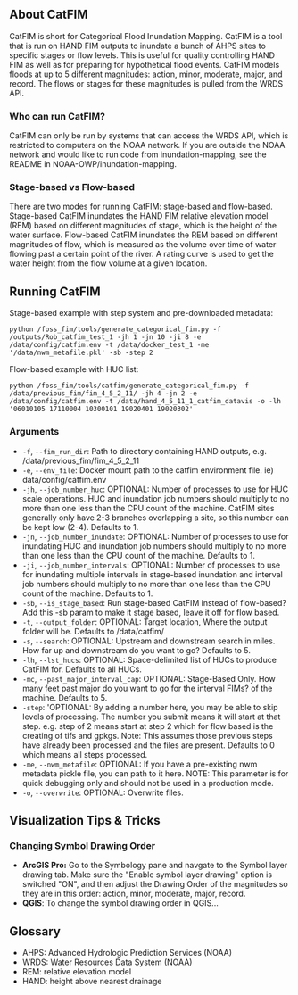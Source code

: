 ##  About CatFIM
CatFIM is short for Categorical Flood Inundation Mapping. CatFIM is a tool that is run on HAND FIM outputs to inundate a bunch of AHPS sites to specific stages or flow levels. This is useful for quality controlling HAND FIM as well as for preparing for hypothetical flood events. CatFIM models floods at up to 5 different magnitudes: action, minor, moderate, major, and record. The flows or stages for these magnitudes is pulled from the WRDS API.

### Who can run CatFIM?
CatFIM can only be run by systems that can access the WRDS API, which is restricted to computers on the NOAA network. If you are outside the NOAA network and would like to run code from inundation-mapping, see the README in NOAA-OWP/inundation-mapping.

### Stage-based vs Flow-based
There are two modes for running CatFIM: stage-based and flow-based. Stage-based CatFIM inundates the HAND FIM relative elevation model (REM) based on different magnitudes of stage, which is the height of the water surface. Flow-based CatFIM inundates the REM based on different magnitudes of flow, which is measured as the volume over time of water flowing past a certain point of the river. A rating curve is used to get the water height from the flow volume at a given location.

## Running CatFIM
Stage-based example with step system and pre-downloaded metadata: 

`python /foss_fim/tools/generate_categorical_fim.py -f /outputs/Rob_catfim_test_1 -jh 1 -jn 10 -ji 8 -e /data/config/catfim.env -t /data/docker_test_1 -me '/data/nwm_metafile.pkl' -sb -step 2`

Flow-based example with HUC list:

`python /foss_fim/tools/catfim/generate_categorical_fim.py -f /data/previous_fim/fim_4_5_2_11/ -jh 4 -jn 2 -e /data/config/catfim.env -t /data/hand_4_5_11_1_catfim_datavis -o -lh '06010105 17110004 10300101 19020401 19020302'`


### Arguments
- `-f`, `--fim_run_dir`: Path to directory containing HAND outputs, e.g. /data/previous_fim/fim_4_5_2_11
- `-e`, `--env_file`: Docker mount path to the catfim environment file. ie) data/config/catfim.env
- `-jh`, `--job_number_huc`: OPTIONAL: Number of processes to use for HUC scale operations. HUC and inundation job numbers should multiply to no more than one less than the CPU count of the machine. CatFIM sites generally only have 2-3 branches overlapping a site, so this number can be kept low (2-4). Defaults to 1.
- `-jn`, `--job_number_inundate`: OPTIONAL: Number of processes to use for inundating HUC and inundation job numbers should multiply to no more than one less than the CPU count of the machine. Defaults to 1.
- `-ji`, `--job_number_intervals`: OPTIONAL: Number of processes to use for inundating multiple intervals in stage-based inundation and interval job numbers should multiply to no more than one less than the CPU count of the machine. Defaults to 1.
- `-sb`, `--is_stage_based`: Run stage-based CatFIM instead of flow-based? Add this -sb param to make it stage based, leave it off for flow based.
- `-t`, `--output_folder`: OPTIONAL: Target location, Where the output folder will be. Defaults to /data/catfim/
- `-s`, `--search`: OPTIONAL: Upstream and downstream search in miles. How far up and downstream do you want to go? Defaults to 5.
- `-lh`, `--lst_hucs`: OPTIONAL: Space-delimited list of HUCs to produce CatFIM for. Defaults to all HUCs.
- `-mc`, `--past_major_interval_cap`: OPTIONAL: Stage-Based Only. How many feet past major do you want to go for the interval FIMs? of the machine. Defaults to 5.
- `-step`: 'OPTIONAL: By adding a number here, you may be able to skip levels of processing. The number you submit means it will start at that step. e.g. step of 2 means start at step 2 which for flow based is the creating of tifs and gpkgs. Note: This assumes those previous steps have already been processed and the files are present. Defaults to 0 which means all steps processed.
- `-me`, `--nwm_metafile`: OPTIONAL: If you have a pre-existing nwm metadata pickle file, you can path to it here.  NOTE: This parameter is for quick debugging only and should not be used in a production mode.
- `-o`, `--overwrite`: OPTIONAL: Overwrite files.

## Visualization Tips & Tricks

### Changing Symbol Drawing Order

- **ArcGIS Pro:** Go to the Symbology pane and navgate to the Symbol layer drawing tab. Make sure the "Enable symbol layer drawing" option is switched "ON", and then adjust the Drawing Order of the magnitudes so they are in this order: action, minor, moderate, major, record.
- **QGIS**: To change the symbol drawing order in QGIS...

## Glossary
- AHPS: Advanced Hydrologic Prediction Services (NOAA)
- WRDS: Water Resources Data System (NOAA)
- REM: relative elevation model
- HAND: height above nearest drainage








